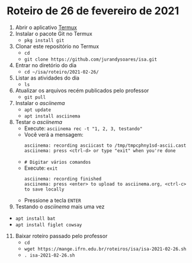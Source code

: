 # Roteiro de 26 de fevereiro de 2021

1. Abrir o aplicativo [Termux](https://play.google.com/store/apps/details?id=com.termux&hl=pt_BR&gl=US)
2. Instalar o pacote Git no Termux
   - `pkg install git`  
4. Clonar este repositório no Termux
   - `cd`
   - `git clone https://github.com/jurandysoares/isa.git`
5. Entrar no diretório do dia
   - `cd ~/isa/roteiro/2021-02-26/`
6. Listar as atividades do dia
   - `ls`
7. Atualizar os arquivos recém publicados pelo professor
   - `git pull`
8. Instalar o *asciinema*
   - `apt update`
   - `apt install asciinema`
9. Testar o *asciinema*
   - Execute: `asciinema rec -t "1, 2, 3, testando"`
   - Você verá a mensagem:
     ```
     asciinema: recording asciicast to /tmp/tmpcphny1sd-ascii.cast
     asciinema: press <ctrl-d> or type "exit" when you're done
     ```
   - `# Digitar vários comandos`
   - Execute: `exit`
     ```
     asciinema: recording finished
     asciinema: press <enter> to upload to asciinema.org, <ctrl-c> to save locally
     ```
   - Pressione a tecla `ENTER`
10. Testando o *asciinema* mais uma vez
   - `apt install bat`
   - `apt install figlet cowsay`
  
11. Baixar roteiro passado pelo professor
    - `cd`
    - `wget https://mange.ifrn.edu.br/roteiros/isa/isa-2021-02-26.sh`
    - `. isa-2021-02-26.sh`

